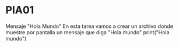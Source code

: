 # PIA01
Mensaje "Hola Mundo"
En esta tarea vamos a crear un archivo donde muestre por pantalla un mensaje que diga "Hola mundo"
print("Hola mundo")
